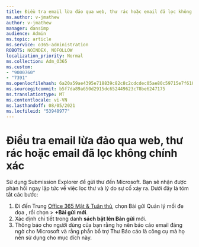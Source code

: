 ```yaml
---
title: Điều tra email lừa đảo qua web, thư rác hoặc email đã lọc không chính xác
ms.author: v-jmathew
author: v-jmathew
manager: dansimp
audience: Admin
ms.topic: article
ms.service: o365-administration
ROBOTS: NOINDEX, NOFOLLOW
localization_priority: Normal
ms.collection: Adm_O365
ms.custom:
- "9000760"
- "7391"
ms.openlocfilehash: 6a20a59ae4395e718839c82c8c2cdcdec05ae80c59715e7f618e75b9d5428b64
ms.sourcegitcommit: b5f7da89a650d2915dc652449623c78be6247175
ms.translationtype: MT
ms.contentlocale: vi-VN
ms.lasthandoff: 08/05/2021
ms.locfileid: "53948977"
---
```

# <a name="investigate-phishing-spam-or-incorrectly-filtered-email"></a>Điều tra email lừa đảo qua web, thư rác hoặc email đã lọc không chính xác

Sử dụng Submission Explorer để gửi thư đến Microsoft. Bạn sẽ nhận được phản hồi ngay lập tức về việc lọc thư và lý do sự cố xảy ra. Dưới đây là tóm tắt các bước:

1. Đi đến Trung [Office 365 Mật & Tuân thủ](https://go.microsoft.com/fwlink/p/?linkid=2077143), chọn Bài gửi Quản lý mối đe dọa , rồi chọn   >   **+Bài gửi mới**.
2. Xác định chi tiết trong danh **sách bật lên Bản gửi** mới.
3. Thông báo cho người dùng của bạn rằng [](https://go.microsoft.com/fwlink/?linkid=2092385) họ nên báo cáo email đáng ngờ cho Microsoft và rằng phần bổ trợ Thư Báo cáo là công cụ mà họ nên sử dụng cho mục đích này.
